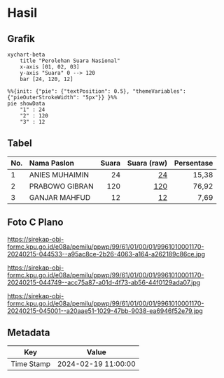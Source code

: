 # Hasil

## Grafik

```mermaid
xychart-beta
    title "Perolehan Suara Nasional"
    x-axis [01, 02, 03]
    y-axis "Suara" 0 --> 120
    bar [24, 120, 12]
```

```mermaid
%%{init: {"pie": {"textPosition": 0.5}, "themeVariables": {"pieOuterStrokeWidth": "5px"}} }%%
pie showData
    "1" : 24
    "2" : 120
    "3" : 12
```

## Tabel

| No. | Nama Paslon    | Suara | Suara (raw) | Persentase |
|:--- |:-------------- | -----:| -----------:| ----------:|
| 1   | ANIES MUHAIMIN | 24    | [24][p-1]   | 15,38      |
| 2   | PRABOWO GIBRAN | 120   | [120][p-2]  | 76,92      |
| 3   | GANJAR MAHFUD  | 12    | [12][p-3]   | 7,69       |


[p-1]: https://github.com/gigit-pemilu/pemilu-2024/blob/main/pilpres/hitung-suara/sub/99-luar-negeri/sub/61-kota-kinabalu-malaysia/sub/01-kota-kinabalu-malaysia/sub/0001-kota-kinabalu-malaysia/sub/170-ksk-159/sub/paslon-1.txt
[p-2]: https://github.com/gigit-pemilu/pemilu-2024/blob/main/pilpres/hitung-suara/sub/99-luar-negeri/sub/61-kota-kinabalu-malaysia/sub/01-kota-kinabalu-malaysia/sub/0001-kota-kinabalu-malaysia/sub/170-ksk-159/sub/paslon-2.txt
[p-3]: https://github.com/gigit-pemilu/pemilu-2024/blob/main/pilpres/hitung-suara/sub/99-luar-negeri/sub/61-kota-kinabalu-malaysia/sub/01-kota-kinabalu-malaysia/sub/0001-kota-kinabalu-malaysia/sub/170-ksk-159/sub/paslon-3.txt

## Foto C Plano

https://sirekap-obj-formc.kpu.go.id/e08a/pemilu/ppwp/99/61/01/00/01/9961010001170-20240215-044533--a95ac8ce-2b26-4063-a164-a262189c86ce.jpg

https://sirekap-obj-formc.kpu.go.id/e08a/pemilu/ppwp/99/61/01/00/01/9961010001170-20240215-044749--acc75a87-a01d-4f73-ab56-44f0129ada07.jpg

https://sirekap-obj-formc.kpu.go.id/e08a/pemilu/ppwp/99/61/01/00/01/9961010001170-20240215-045001--a20aae51-1029-47bb-9038-ea6946f52e79.jpg


## Metadata

| Key        | Value               |
| ---------- | ------------------- |
| Time Stamp | 2024-02-19 11:00:00 |



